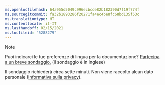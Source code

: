 ```yaml
---
ms.openlocfilehash: 64a955d5049c996ecbcde82b182390d7f19f774f
ms.sourcegitcommit: fa32b1893286f20271fa4ec4be8fc68bd135f53c
ms.translationtype: HT
ms.contentlocale: it-IT
ms.lasthandoff: 02/15/2021
ms.locfileid: "5288279"
---
```

> [!NOTE]
>Puoi indicarci le tue preferenze di lingua per la documentazione? [Partecipa a un breve sondaggio.](https://aka.ms/BAG_Docs_Language_Survey) (il sondaggio è in inglese)
>
>Il sondaggio richiederà circa sette minuti. Non viene raccolto alcun dato personale ([Informativa sulla privacy](https://go.microsoft.com/fwlink/?LinkId=521839)).
